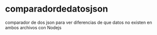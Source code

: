 # comparadordedatosjson
comparador de dos json para ver diferencias de que datos no existen en ambos archivos con Nodejs
